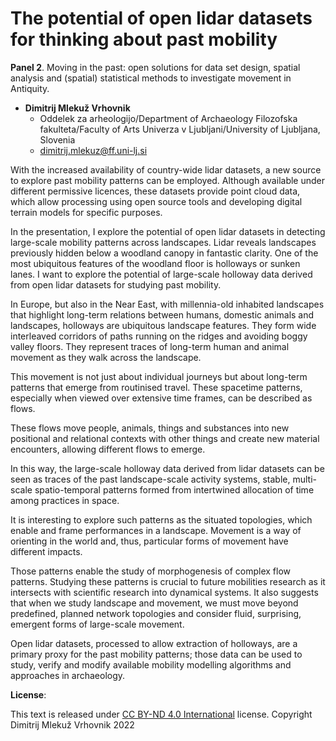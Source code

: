 # The potential of open lidar datasets for thinking about  past mobility

**Panel 2**. Moving in the past: open solutions for data set design, spatial analysis and (spatial) statistical methods to investigate movement in Antiquity.

- **Dimitrij Mlekuž Vrhovnik**
  - Oddelek za arheologijo/Department of Archaeology Filozofska fakulteta/Faculty of Arts Univerza v Ljubljani/University of Ljubljana, Slovenia
  - [dimitrij.mlekuz@ff.uni-lj.si](mailto:dimitrij.mlekuz@ff.uni-lj.si)

With the increased availability of country-wide lidar datasets, a new source to explore past mobility patterns can be employed. Although available under different permissive licences, these datasets provide point cloud data, which allow processing using open source tools and developing digital terrain models for specific purposes.

In the presentation, I explore the potential of open lidar datasets in detecting large-scale mobility patterns across landscapes. Lidar reveals landscapes previously hidden below a woodland canopy in fantastic clarity. One of the most ubiquitous features of the woodland floor is holloways or sunken lanes. I want to explore the potential of large-scale holloway data derived from open lidar datasets for studying past mobility.

In Europe, but also in the Near East, with millennia-old inhabited landscapes that highlight long-term relations between humans, domestic animals and landscapes, holloways are ubiquitous landscape features. They form wide interleaved corridors of paths running on the ridges and avoiding boggy valley floors. They represent traces of long-term human and animal movement as they walk across the landscape.

This movement is not just about individual journeys but about long-term patterns that emerge from routinised travel. These spacetime patterns, especially when viewed over extensive time frames, can be described as flows.

These flows move people, animals, things and substances into new positional and relational contexts with other things and create new material encounters, allowing different flows to emerge.

In this way, the large-scale holloway data derived from lidar datasets can be seen as traces of the past landscape-scale activity systems, stable, multi-scale spatio-temporal patterns formed from intertwined allocation of time among practices in space.

It is interesting to explore such patterns as the situated topologies, which enable and frame performances in a landscape. Movement is a way of orienting in the world and, thus, particular forms of movement have different impacts.

Those patterns enable the study of morphogenesis of complex flow patterns. Studying these patterns is crucial to future mobilities research as it intersects with scientific research into dynamical systems. It also suggests that when we study landscape and movement, we must move beyond predefined, planned network topologies and consider fluid, surprising, emergent forms of large-scale movement.

Open lidar datasets, processed to allow extraction of holloways, are a primary proxy for the past mobility patterns; those data can be used to study, verify and modify available mobility modelling algorithms and approaches in archaeology.

**License**:

This text is released under [CC BY-ND 4.0 International](https://creativecommons.org/licenses/by-nd/4.0/) license. Copyright Dimitrij Mlekuž Vrhovnik 2022

